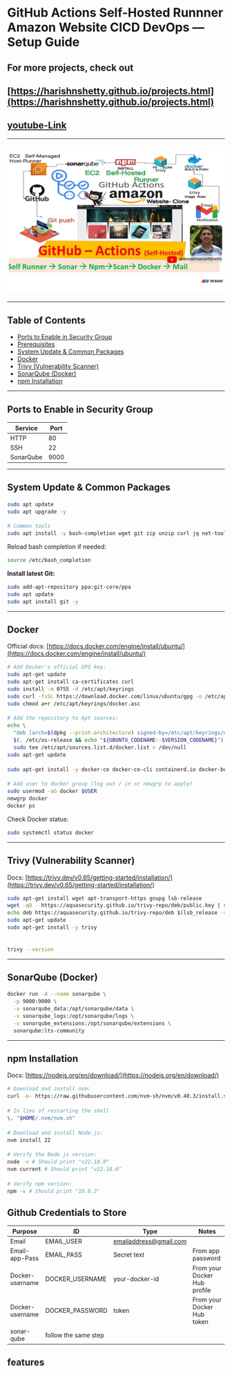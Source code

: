 # GitHub Actions Self-Hosted Runnner Amazon Website CICD DevOps — Setup Guide


## For more projects, check out  
## [https://harishnshetty.github.io/projects.html](https://harishnshetty.github.io/projects.html)
## [youtube-Link](https://www.youtube.com/@devopsHarishNShetty)

---
![img alt](https://github.com/harishnshetty/GitHub-Action-Amazon-DevSecOps/blob/bd54e7fd5d2ce24b50614b51ceb390dc6f860334/img.png)
---



---

## Table of Contents

- [Ports to Enable in Security Group](#ports-to-enable-in-security-group)
- [Prerequisites](#prerequisites)
- [System Update & Common Packages](#system-update--common-packages)
- [Docker](#docker)
- [Trivy (Vulnerability Scanner)](#trivy-vulnerability-scanner)
- [SonarQube (Docker)](#sonarqube-docker)
- [npm Installation](#npm-installation)



---

## Ports to Enable in Security Group

| Service    | Port  |
|------------|-------|
| HTTP       | 80    |
| SSH        | 22    |
| SonarQube  | 9000  |

---
## System Update & Common Packages

```bash
sudo apt update
sudo apt upgrade -y

# Common tools
sudo apt install -y bash-completion wget git zip unzip curl jq net-tools build-essential ca-certificates apt-transport-https gnupg fontconfig
```

Reload bash completion if needed:
```bash
source /etc/bash_completion
```

**Install latest Git:**
```bash
sudo add-apt-repository ppa:git-core/ppa
sudo apt update
sudo apt install git -y
```

---

## Docker

Official docs: [https://docs.docker.com/engine/install/ubuntu/](https://docs.docker.com/engine/install/ubuntu/)

```bash
# Add Docker's official GPG key:
sudo apt-get update
sudo apt-get install ca-certificates curl
sudo install -m 0755 -d /etc/apt/keyrings
sudo curl -fsSL https://download.docker.com/linux/ubuntu/gpg -o /etc/apt/keyrings/docker.asc
sudo chmod a+r /etc/apt/keyrings/docker.asc

# Add the repository to Apt sources:
echo \
  "deb [arch=$(dpkg --print-architecture) signed-by=/etc/apt/keyrings/docker.asc] https://download.docker.com/linux/ubuntu \
  $(. /etc/os-release && echo "${UBUNTU_CODENAME:-$VERSION_CODENAME}") stable" | \
  sudo tee /etc/apt/sources.list.d/docker.list > /dev/null
sudo apt-get update

sudo apt-get install -y docker-ce docker-ce-cli containerd.io docker-buildx-plugin docker-compose-plugin

# Add user to docker group (log out / in or newgrp to apply)
sudo usermod -aG docker $USER
newgrp docker
docker ps
```


Check Docker status:
```bash
sudo systemctl status docker
```

---

## Trivy (Vulnerability Scanner)

Docs: [https://trivy.dev/v0.65/getting-started/installation/](https://trivy.dev/v0.65/getting-started/installation/)

```bash
sudo apt-get install wget apt-transport-https gnupg lsb-release
wget -qO - https://aquasecurity.github.io/trivy-repo/deb/public.key | sudo apt-key add -
echo deb https://aquasecurity.github.io/trivy-repo/deb $(lsb_release -sc) main | sudo tee -a /etc/apt/sources.list.d/trivy.list
sudo apt-get update
sudo apt-get install -y trivy


trivy --version
```

---

## SonarQube (Docker)

```bash
docker run -d --name sonarqube \
  -p 9000:9000 \
  -v sonarqube_data:/opt/sonarqube/data \
  -v sonarqube_logs:/opt/sonarqube/logs \
  -v sonarqube_extensions:/opt/sonarqube/extensions \
  sonarqube:lts-community
```

---

## npm Installation

Docs: [https://nodejs.org/en/download/](https://nodejs.org/en/download/)

```bash
# Download and install nvm:
curl -o- https://raw.githubusercontent.com/nvm-sh/nvm/v0.40.3/install.sh | bash

# In lieu of restarting the shell
\. "$HOME/.nvm/nvm.sh"

# Download and install Node.js:
nvm install 22

# Verify the Node.js version:
node -v # Should print "v22.18.0"
nvm current # Should print "v22.18.0"

# Verify npm version:
npm -v # Should print "10.9.3"
```



## Github Credentials to Store

| Purpose       | ID            | Type          | Notes                               |
|---------------|---------------|---------------|-------------------------------------|
| Email         | EMAIL_USER    | emailaddress@gmail.com|                                  |
| Email-app-Pass     | EMAIL_PASS   | Secret text   | From app password         |
| Docker-username    | DOCKER_USERNAME   | your-docker-id   | From your Docker Hub profile       |
| Docker-username    | DOCKER_PASSWORD   | token   | From your Docker Hub token       |
| sonar-qube    | follow the same step

## features
